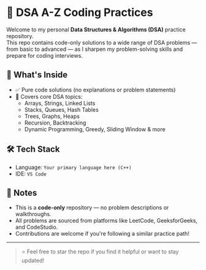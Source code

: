 # 📘 DSA A-Z Coding Practices

Welcome to my personal **Data Structures & Algorithms (DSA)** practice repository.  
This repo contains code-only solutions to a wide range of DSA problems — from basic to advanced — as I sharpen my problem-solving skills and prepare for coding interviews.

## 🚀 What's Inside

- ✅ Pure code solutions (no explanations or problem statements)
- 🧠 Covers core DSA topics:
  - Arrays, Strings, Linked Lists
  - Stacks, Queues, Hash Tables
  - Trees, Graphs, Heaps
  - Recursion, Backtracking
  - Dynamic Programming, Greedy, Sliding Window & more

## 🛠️ Tech Stack

- Language: `Your primary language here (C++)`
- IDE: `VS Code `

  
## 📌 Notes

- This is a **code-only** repository — no problem descriptions or walkthroughs.
- All problems are sourced from platforms like LeetCode, GeeksforGeeks, and CodeStudio.
- Contributions are welcome if you're following a similar practice path!

---

> ⭐ Feel free to star the repo if you find it helpful or want to stay updated!

